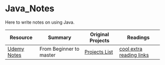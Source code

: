 # Java_Notes

Here to write notes on using Java.

| Resource | Summary | Original Projects | Readings |
| ---------------- | ------------------------------------------- | -------------- | --------------------------- |
| <a href="https://github.com/chakane3/Java_Notes/tree/main/UdemyCourse">Udemy Notes</a> | From Beginner to master | <a href="">Projects List</a> | <a href="">cool extra reading links </a> |

